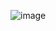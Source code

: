 ![image](https://user-images.githubusercontent.com/101476424/158034601-377897d6-08f3-4f1c-8836-e5458b15913e.png)

